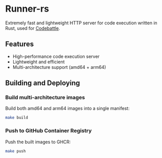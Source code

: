 # Runner-rs

Extremely fast and lightweight HTTP server for code execution written in Rust, used for [Codebattle](https://codebattle.hexlet.io).

## Features

- High-performance code execution server
- Lightweight and efficient
- Multi-architecture support (amd64 + arm64)

## Building and Deploying

### Build multi-architecture images

Build both amd64 and arm64 images into a single manifest:

```bash
make build
```

### Push to GitHub Container Registry

Push the built images to GHCR:

```bash
make push
```
